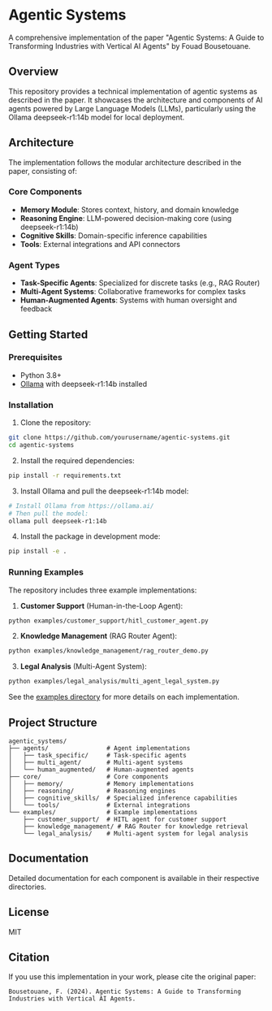 # Agentic Systems

A comprehensive implementation of the paper "Agentic Systems: A Guide to Transforming Industries with Vertical AI Agents" by Fouad Bousetouane.

## Overview

This repository provides a technical implementation of agentic systems as described in the paper. It showcases the architecture and components of AI agents powered by Large Language Models (LLMs), particularly using the Ollama deepseek-r1:14b model for local deployment.

## Architecture

The implementation follows the modular architecture described in the paper, consisting of:

### Core Components
- **Memory Module**: Stores context, history, and domain knowledge
- **Reasoning Engine**: LLM-powered decision-making core (using deepseek-r1:14b)
- **Cognitive Skills**: Domain-specific inference capabilities
- **Tools**: External integrations and API connectors

### Agent Types
- **Task-Specific Agents**: Specialized for discrete tasks (e.g., RAG Router)
- **Multi-Agent Systems**: Collaborative frameworks for complex tasks
- **Human-Augmented Agents**: Systems with human oversight and feedback

## Getting Started

### Prerequisites
- Python 3.8+
- [Ollama](https://ollama.ai/) with deepseek-r1:14b installed

### Installation

1. Clone the repository:
```bash
git clone https://github.com/yourusername/agentic-systems.git
cd agentic-systems
```

2. Install the required dependencies:
```bash
pip install -r requirements.txt
```

3. Install Ollama and pull the deepseek-r1:14b model:
```bash
# Install Ollama from https://ollama.ai/
# Then pull the model:
ollama pull deepseek-r1:14b
```

4. Install the package in development mode:
```bash
pip install -e .
```

### Running Examples

The repository includes three example implementations:

1. **Customer Support** (Human-in-the-Loop Agent):
```bash
python examples/customer_support/hitl_customer_agent.py
```

2. **Knowledge Management** (RAG Router Agent):
```bash
python examples/knowledge_management/rag_router_demo.py
```

3. **Legal Analysis** (Multi-Agent System):
```bash
python examples/legal_analysis/multi_agent_legal_system.py
```

See the [examples directory](./examples) for more details on each implementation.

## Project Structure

```
agentic_systems/
├── agents/                # Agent implementations
│   ├── task_specific/     # Task-specific agents
│   ├── multi_agent/       # Multi-agent systems
│   └── human_augmented/   # Human-augmented agents
├── core/                  # Core components
│   ├── memory/            # Memory implementations
│   ├── reasoning/         # Reasoning engines
│   ├── cognitive_skills/  # Specialized inference capabilities
│   └── tools/             # External integrations
└── examples/              # Example implementations
    ├── customer_support/  # HITL agent for customer support
    ├── knowledge_management/ # RAG Router for knowledge retrieval
    └── legal_analysis/    # Multi-agent system for legal analysis
```

## Documentation

Detailed documentation for each component is available in their respective directories.

## License

MIT

## Citation

If you use this implementation in your work, please cite the original paper:

```
Bousetouane, F. (2024). Agentic Systems: A Guide to Transforming Industries with Vertical AI Agents.
``` 